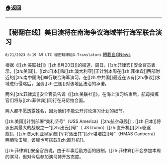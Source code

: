###  [:house:返回](README.md)
---


## 【秘翻在线】美日澳将在南海争议海域举行海军联合演习
`8/21/2023 6:19 AM UTC 秘密翻譯組G-Translators` [轉載自GNews](https://gnews.org/articles/1577336)

根据《[[zh:美联社]]》[[zh:8月20日]]的报道，周日，[[zh:菲律宾]]安全官员表示，[[zh:美国]]、[[zh:日本]]和[[zh:澳大利亚]]正计划本周在[[zh:菲律宾]]西部附近的[[zh:南中国海]]举行联合海军演习，在[[zh:中共国]]最近在该有[[zh:争议]]水域进行侵略后，强调[[zh:三国]]对该地区法治的承诺。

两名[[zh:菲律宾]]安全官员告诉《[[zh:美联社]]》，在海上演习结束后，航母指挥官们将与[[zh:菲律宾]]同行在马尼拉会面。

两人都不愿透露姓名，因为他们不能公开讨论演习计划的细节。

[[zh:美国]]计划部署“美利坚号”（USS America）[[zh:航空母舰]]；[[zh:日本]]将派出其最大的战舰之一“[[zh:出云]]号”（ JS Izumo）[[zh:直升机]][[zh:驱逐舰]]，[[zh:澳大利亚皇家海]]军将派出其“[[zh:堪培拉]]号”（HMAS Canberra）两栖攻击舰，该舰也可搭载[[zh:直升机]]。

[[zh:菲律宾]]安全官员说，由于军事后勤方面的限制，[[zh:菲律宾]]不会参加本周的演习，但对今后参加演习持开放态度。
